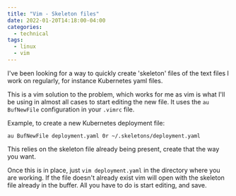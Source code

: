 ```yaml
---
title: "Vim - Skeleton files"
date: 2022-01-20T14:18:00-04:00
categories:
  - technical
tags:
  - linux
  - vim
---
```

I've been looking for a way to quickly create 'skeleton' files of the text files I work on regularly, for instance Kubernetes yaml files.

This is a vim solution to the problem, which works for me as vim is what I'll be using in almost all cases to start editing the new file. It uses the `au BufNewFile` configuration in your `.vimrc` file.

Example, to create a new Kubernetes deployment file:

```
au BufNewFile deployment.yaml 0r ~/.skeletons/deployment.yaml
```

This relies on the skeleton file already being present, create that the way you want.

Once this is in place, just `vim deployment.yaml` in the directory where you are working. If the file doesn't already exist vim will open with the skeleton file already in the buffer. All you have to do is start editing, and save.
